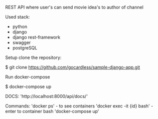 REST API where user's can send movie idea's to author of channel

Used stack:
* python
* django
* django rest-framework
* swagger
* postgreSQL


Setup
clone the repository:

$ git clone https://github.com/gocardless/sample-django-app.git

Run docker-compose

$ docker-compose up

DOCS: 'http://localhost:8000/api/docs/'

Commands:
'docker ps' - to see containers
'docker exec -it {id} bash' - enter to container bash
'docker-compose up'